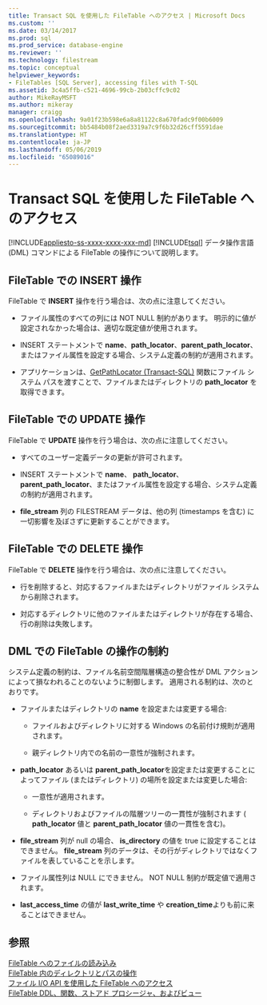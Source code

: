 ```yaml
---
title: Transact SQL を使用した FileTable へのアクセス | Microsoft Docs
ms.custom: ''
ms.date: 03/14/2017
ms.prod: sql
ms.prod_service: database-engine
ms.reviewer: ''
ms.technology: filestream
ms.topic: conceptual
helpviewer_keywords:
- FileTables [SQL Server], accessing files with T-SQL
ms.assetid: 3c4a5ffb-c521-4696-99cb-2b03cffc9c02
author: MikeRayMSFT
ms.author: mikeray
manager: craigg
ms.openlocfilehash: 9a01f23b598e6a8a81122c8a670fadc9f00b6009
ms.sourcegitcommit: bb5484b08f2aed3319a7c9f6b32d26cff5591dae
ms.translationtype: HT
ms.contentlocale: ja-JP
ms.lasthandoff: 05/06/2019
ms.locfileid: "65089016"
---
```

# <a name="access-filetables-with-transact-sql"></a>Transact SQL を使用した FileTable へのアクセス
[!INCLUDE[appliesto-ss-xxxx-xxxx-xxx-md](../../includes/appliesto-ss-xxxx-xxxx-xxx-md.md)]
  [!INCLUDE[tsql](../../includes/tsql-md.md)] データ操作言語 (DML) コマンドによる FileTable の操作について説明します。  
  
##  <a name="BasicsInsert"></a> FileTable での INSERT 操作  
 FileTable で **INSERT** 操作を行う場合は、次の点に注意してください。  
  
-   ファイル属性のすべての列には NOT NULL 制約があります。 明示的に値が設定されなかった場合は、適切な既定値が使用されます。  
  
-   INSERT ステートメントで **name**、**path_locator**、**parent_path_locator**、またはファイル属性を設定する場合、システム定義の制約が適用されます。  
  
-   アプリケーションは、[GetPathLocator &#40;Transact-SQL&#41;](../../relational-databases/system-functions/getpathlocator-transact-sql.md) 関数にファイル システム パスを渡すことで、ファイルまたはディレクトリの **path_locator** を取得できます。  
  
##  <a name="BasicsUpdate"></a> FileTable での UPDATE 操作  
 FileTable で **UPDATE** 操作を行う場合は、次の点に注意してください。  
  
-   すべてのユーザー定義データの更新が許可されます。  
  
-   INSERT ステートメントで **name**、 **path_locator**、 **parent_path_locator**、またはファイル属性を設定する場合、システム定義の制約が適用されます。  
  
-   **file_stream** 列の FILESTREAM データは、他の列 (timestamps を含む) に一切影響を及ぼさずに更新することができます。  
  
##  <a name="BasicsDelete"></a> FileTable での DELETE 操作  
 FileTable で **DELETE** 操作を行う場合は、次の点に注意してください。  
  
-   行を削除すると、対応するファイルまたはディレクトリがファイル システムから削除されます。  
  
-   対応するディレクトリに他のファイルまたはディレクトリが存在する場合、行の削除は失敗します。  
  
##  <a name="BasicsConstraints"></a> DML での FileTable の操作の制約  
 システム定義の制約は、ファイル名前空間階層構造の整合性が DML アクションによって損なわれることのないように制御します。 適用される制約は、次のとおりです。  
  
-   ファイルまたはディレクトリの **name** を設定または変更する場合:  
  
    -   ファイルおよびディレクトリに対する Windows の名前付け規則が適用されます。  
  
    -   親ディレクトリ内での名前の一意性が強制されます。  
  
-   **path_locator** あるいは **parent_path_locator**を設定または変更することによってファイル (またはディレクトリ) の場所を設定または変更した場合:  
  
    -   一意性が適用されます。  
  
    -   ディレクトリおよびファイルの階層ツリーの一貫性が強制されます ( **path_locator** 値と **parent_path_locator** 値の一貫性を含む)。  
  
-   **file_stream** 列が null の場合、 **is_directory** の値を true に設定することはできません。 **file_stream** 列のデータは、その行がディレクトリではなくファイルを表していることを示します。  
  
-   ファイル属性列は NULL にできません。 NOT NULL 制約が既定値で適用されます。  
  
-   **last_access_time** の値が **last_write_time** や **creation_time**よりも前に来ることはできません。  
  
## <a name="see-also"></a>参照  
 [FileTable へのファイルの読み込み](../../relational-databases/blob/load-files-into-filetables.md)   
 [FileTable 内のディレクトリとパスの操作](../../relational-databases/blob/work-with-directories-and-paths-in-filetables.md)   
 [ファイル I/O API を使用した FileTable へのアクセス](../../relational-databases/blob/access-filetables-with-file-input-output-apis.md)   
 [FileTable DDL、関数、ストアド プロシージャ、およびビュー](../../relational-databases/blob/filetable-ddl-functions-stored-procedures-and-views.md)  
  
  

